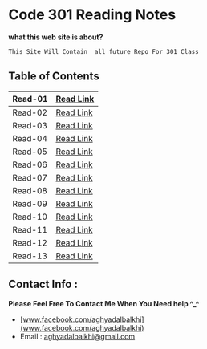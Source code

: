 
# Code 301 Reading Notes

**what this web site is about?**
```
This Site Will Contain  all future Repo For 301 Class

```


## Table of Contents

| Read-01       | [Read Link ](https://aghyadalbalkhi-asac.github.io/reading-notes-301/Read-01)  |
|-------------------------|----------------------------------------------------------------------------------------------------|
| Read-02       | [Read Link ](https://aghyadalbalkhi-asac.github.io/reading-notes-301/Read-02)  |
| Read-03       | [Read Link ](https://aghyadalbalkhi-asac.github.io/reading-notes-301/Read-03)  |
| Read-04       | [Read Link ](https://aghyadalbalkhi-asac.github.io/reading-notes-301/Read-04)  |
| Read-05       | [Read Link ](https://aghyadalbalkhi-asac.github.io/reading-notes-301/Read-05)  |
| Read-06       | [Read Link ](https://aghyadalbalkhi-asac.github.io/reading-notes-301/Read-06)  |
| Read-07       | [Read Link ](https://aghyadalbalkhi-asac.github.io/reading-notes-301/Read-07)  |
| Read-08       | [Read Link ](https://aghyadalbalkhi-asac.github.io/reading-notes-301/Read-08)  |
| Read-09       | [Read Link ](https://aghyadalbalkhi-asac.github.io/reading-notes-301/Read-09)  |
| Read-10       | [Read Link ](https://aghyadalbalkhi-asac.github.io/reading-notes-301/Read-10)  |
| Read-11       | [Read Link ](https://aghyadalbalkhi-asac.github.io/reading-notes-301/Read-11)  |
| Read-12       | [Read Link ](https://aghyadalbalkhi-asac.github.io/reading-notes-301/Read-12)  |
| Read-13       | [Read Link ](https://aghyadalbalkhi-asac.github.io/reading-notes-301/Read-13)  |


## Contact Info : 
**Please Feel Free To Contact Me When You Need help ^_^**
* [www.facebook.com/aghyadalbalkhi](www.facebook.com/aghyadalbalkhi)
* Email : aghyadalbalkhi@gmail.com
